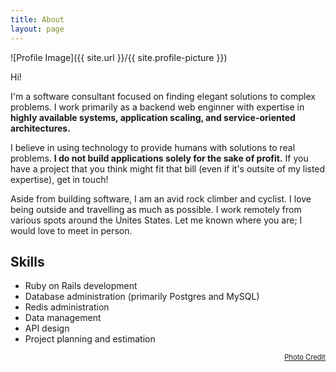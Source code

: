```yaml
---
title: About
layout: page
---
```

![Profile Image]({{ site.url }}/{{ site.profile-picture }})

Hi!

<p>
I'm a software consultant focused on finding elegant solutions to complex problems. I work primarily as a backend web enginner with expertise in <b>highly available systems, application scaling, and service-oriented architectures.</b>
</p>

<p>
I believe in using technology to provide humans with solutions to real problems. <b>I do not build applications solely for the sake of profit.</b> If you have a project that you think might fit that bill (even if it's outsite of my listed expertise), get in touch!
</p>

<p>
Aside from building software, I am an avid rock climber and cyclist. I love being outside and travelling as much as possible. I work remotely from various spots around the Unites States. Let me known where you are; I would love to meet in person.
</p>

<h2>Skills</h2>

<ul class="skill-list">
	<li>Ruby on Rails development</li>
	<li>Database administration (primarily Postgres and MySQL)</li>
	<li>Redis administration</li>
	<li>Data management</li>
	<li>API design</li>
	<li>Project planning and estimation</li>
</ul>

<p align="right">
<a style="font-size:80%;" class="link" target="_blank" href="https://secca.smugmug.com/Spotted-Horse-Gravel-Ultra/i-z2R2bPk">Photo Credit</a>
</p>
